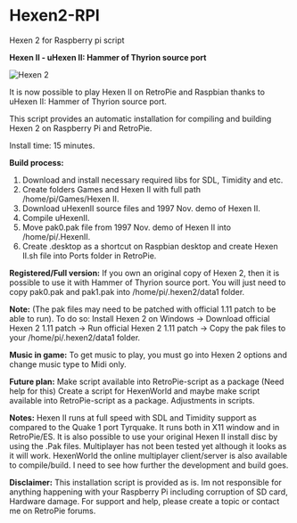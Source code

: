 # Hexen2-RPI
Hexen 2 for Raspberry pi script

**Hexen II - uHexen II: Hammer of Thyrion source port**

![Hexen 2](https://github.com/tpo1990/Hexen2-RPI/blob/master/Screenshots/1540203084779-2018-10-21-204323_960x540_scrot.png)


It is now possible to play Hexen II on RetroPie and Raspbian thanks to uHexen II: Hammer of Thyrion source port.

This script provides an automatic installation for compiling and building Hexen 2 on Raspberry Pi and RetroPie.

Install time: 15 minutes.

**Build process:**
1. Download and install necessary required libs for SDL, Timidity and etc.
2. Create folders Games and Hexen II with full path /home/pi/Games/Hexen II.
3. Download uHexenII source files and 1997 Nov. demo of Hexen II.
4. Compile uHexenII.
5. Move pak0.pak file from 1997 Nov. demo of Hexen II into /home/pi/.HexenII.
6. Create .desktop as a shortcut on Raspbian desktop and create Hexen II.sh file into Ports folder in RetroPie.

**Registered/Full version:**
If you own an original copy of Hexen 2, then it is possible to use it with Hammer of Thyrion source port. You will just need to copy pak0.pak and pak1.pak into /home/pi/.hexen2/data1 folder. 

**Note:** (The pak files may need to be patched with official 1.11 patch to be able to run).
To do so: Install Hexen 2 on Windows -> Download official Hexen 2 1.11 patch -> Run official Hexen 2 1.11 patch -> Copy the pak files to your /home/pi/.hexen2/data1 folder.

**Music in game:**
To get music to play, you must go into Hexen 2 options and change music type to Midi only.

**Future plan:**
Make script available into RetroPie-script as a package (Need help for this)
Create a script for HexenWorld and maybe make script available into RetroPie-script as a package.
Adjustments in scripts.

**Notes:**
Hexen II runs at full speed with SDL and Timidity support as compared to the Quake 1 port Tyrquake. It runs both in X11 window and in RetroPie/ES. It is also possible to use your original Hexen II install disc by using the .Pak files. Multiplayer has not been tested yet although it looks as it will work. HexenWorld the online multiplayer client/server is also available to compile/build. I need to see how further the development and build goes.

**Disclaimer:**
This installation script is provided as is. Im not responsible for anything happening with your Raspberry Pi including corruption of SD card, Hardware damage. For support and help, please create a topic or contact me on RetroPie forums.
